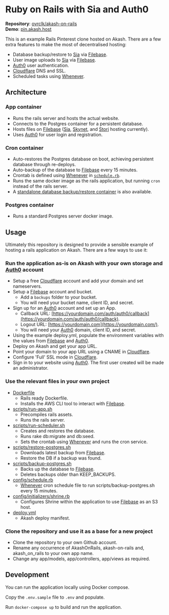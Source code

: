 # Ruby on Rails with Sia and Auth0

**Repository**: [ovrclk/akash-on-rails](https://github.com/ovrclk/akash-on-rails)  
**Demo**: [pin.akash.host](https://pin.akash.host/)

This is an example Rails Pinterest clone hosted on Akash. There are a few extra features to make the most of decentralised hosting:

* Database backup/restore to [Sia](https://sia.tech/) via [Filebase](https://filebase.com/).
* User image uploads to [Sia](https://sia.tech/) via [Filebase](https://filebase.com/).
* [Auth0](https://auth0.com/) user authentication.
* [Cloudflare](https://www.cloudflare.com/) DNS and SSL.
* Scheduled tasks using [Whenever](https://github.com/javan/whenever).

## Architecture

### App container

* Runs the rails server and hosts the actual website.
* Connects to the Postgres container for a persistent database.
* Hosts files on [Filebase](https://filebase.com/) \([Sia](https://sia.tech/), [Skynet](https://siasky.net/), and [Storj](https://www.storj.io/) hosting currently\).
* Uses [Auth0](https://auth0.com/) for user login and registration.

### Cron container

* Auto-restores the Postgres database on boot, achieving persistent database through re-deploys.
* Auto-backup of the database to [Filebase](https://filebase.com/) every 15 minutes.
* Crontab is defined using [Whenever](https://github.com/javan/whenever) in [`schedule.rb`](https://github.com/ovrclk/akash-on-rails/blob/master/config/schedule.rb).
* Runs the same docker image as the rails application, but running `cron` instead of the rails server.
* A [standalone database backup/restore container](https://github.com/ovrclk/akash-postgres-restore) is also available.

### Postgres container

* Runs a standard Postgres server docker image.

## Usage

Ultimately this repository is designed to provide a sensible example of hosting a rails application on Akash. There are a few ways to use it:

### Run the application as-is on Akash with your own storage and [Auth0](https://auth0.com/) account

* Setup a free [Cloudflare](https://www.cloudflare.com/) account and add your domain and set nameservers.
* Setup a [Filebase](https://filebase.com/) account and bucket.
  * Add a `backups` folder to your bucket.
  * You will need your bucket name, client ID, and secret.
* Sign up for an [Auth0](https://auth0.com/) account and set up an App.
  * Callback URL: [https://yourdomain.com/auth/auth0/callback](https://yourdomain.com/auth/auth0/callback).
  * Logout URL: [https://yourdomain.com](https://yourdomain.com/).
  * You will need your [Auth0](https://auth0.com/) domain, client ID, and secret.
* Using the example deploy.yml, populate the environment variables with the values from [Filebase](https://filebase.com/) and [Auth0](https://auth0.com/).
* Deploy on Akash and get your app URL.
* Point your domain to your app URL using a CNAME in [Cloudflare](https://www.cloudflare.com/).
* Configure 'Full' SSL mode in [Cloudflare](https://www.cloudflare.com/).
* Sign in to your website using [Auth0](https://auth0.com/). The first user created will be made an administrator.

### Use the relevant files in your own project

* [Dockerfile](https://github.com/ovrclk/akash-on-rails/blob/master/Dockerfile)
  * Rails ready Dockerfile.
  * Installs the AWS CLI tool to interact with [Filebase](https://filebase.com/).
* [scripts/run-app.sh](https://github.com/ovrclk/akash-on-rails/blob/master/scripts/run-app.sh)
  * Precompiles rails assets.
  * Runs the rails server.
* [scripts/run-scheduler.sh](https://github.com/ovrclk/akash-on-rails/blob/master/scripts/run-scheduler.sh)
  * Creates and restores the database.
  * Runs rake db:migrate and db:seed.
  * Sets the crontab using [Whenever](https://github.com/javan/whenever) and runs the cron service.
* [scripts/restore-postgres.sh](https://github.com/ovrclk/akash-on-rails/blob/master/scripts/restore-postgres.sh)
  * Downloads latest backup from [Filebase](https://filebase.com/).
  * Restore the DB if a backup was found.
* [scripts/backup-postgres.sh](https://github.com/ovrclk/akash-on-rails/blob/master/scripts/backup-postgres.sh)
  * Backs up the database to [Filebase](https://filebase.com/).
  * Deletes backups older than KEEP\_BACKUPS.
* [config/schedule.rb](https://github.com/ovrclk/akash-on-rails/blob/master/config/schedule.rb)
  * [Whenever](https://github.com/javan/whenever) cron schedule file to run scripts/backup-postgres.sh every 15 minutes.
* [config/initializers/shrine.rb](https://github.com/ovrclk/akash-on-rails/blob/master/config/initializers/shrine.rb)
  * Configures Shrine within the application to use [Filebase](https://filebase.com/) as an S3 host.
* [deploy.yml](https://github.com/ovrclk/akash-on-rails/blob/master/deploy.yml)
  * Akash deploy manifest.

### Clone the repository and use it as a base for a new project

* Clone the repository to your own Github account.
* Rename any occurrence of AkashOnRails, akash-on-rails and, akash\_on\_rails to your own app name.
* Change any app/models, app/controllers, app/views as required.

## Development

You can run the application locally using Docker compose.

Copy the `.env.sample` file to `.env` and populate.

Run `docker-compose up` to build and run the application.

